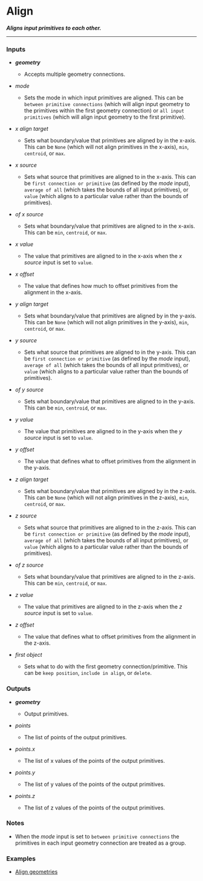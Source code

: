 # Align

**_Aligns input primitives to each other._**

---


### Inputs

* **_geometry_**

  * Accepts multiple geometry connections.

* _mode_

  * Sets the mode in which input primitives are aligned. This can be `between primitive connections` (which will align input geometry to the primitives within the first geometry connection) or `all input primitives` (which will align input geometry to the first primitive).

* _x align target_

  * Sets what boundary/value that primitives are aligned by in the x-axis. This can be `None` (which will not align primitives in the x-axis), `min`, `centroid`, or `max`.

* _x source_

  * Sets what source that primitives are aligned to in the x-axis. This can be `first connection or primitive` (as defined by the _mode_ input), `average of all` (which takes the bounds of all input primitives), or `value` (which aligns to a particular value rather than the bounds of primitives).

* _of x source_

  * Sets what boundary/value that primitives are aligned to in the x-axis. This can be `min`, `centroid`, or `max`.

* _x value_

  * The value that primitives are aligned to in the x-axis when the _x source_ input is set to `value`.

* _x offset_

  * The value that defines how much to offset primitives from the alignment in the x-axis.

* _y align target_

  * Sets what boundary/value that primitives are aligned by in the y-axis. This can be `None` (which will not align primitives in the y-axis), `min`, `centroid`, or `max`.

* _y source_

  * Sets what source that primitives are aligned to in the y-axis. This can be `first connection or primitive` (as defined by the _mode_ input), `average of all` (which takes the bounds of all input primitives), or `value` (which aligns to a particular value rather than the bounds of primitives).

* _of y source_

  * Sets what boundary/value that primitives are aligned to in the y-axis. This can be `min`, `centroid`, or `max`.

* _y value_

  * The value that primitives are aligned to in the y-axis when the _y source_ input is set to `value`.

* _y offset_

  * The value that defines what to offset primitives from the alignment in the y-axis.

* _z align target_

  * Sets what boundary/value that primitives are aligned by in the z-axis. This can be `None` (which will not align primitives in the z-axis), `min`, `centroid`, or `max`.

* _z source_

  * Sets what source that primitives are aligned to in the z-axis. This can be `first connection or primitive` (as defined by the _mode_ input), `average of all` (which takes the bounds of all input primitives), or `value` (which aligns to a particular value rather than the bounds of primitives).

* _of z source_

  * Sets what boundary/value that primitives are aligned to in the z-axis. This can be `min`, `centroid`, or `max`.

* _z value_

  * The value that primitives are aligned to in the z-axis when the _z source_ input is set to `value`.

* _z offset_

  * The value that defines what to offset primitives from the alignment in the z-axis.

* _first object_

  * Sets what to do with the first geometry connection/primitive. This can be `keep position`, `include in align`, or `delete`.


### Outputs

* **_geometry_**

  * Output primitives.

* _points_

  * The list of points of the output primitives.

* _points.x_

  * The list of x values of the points of the output primitives.

* _points.y_

  * The list of y values of the points of the output primitives.

* _points.z_

  * The list of z values of the points of the output primitives.


### Notes

* When the _mode_ input is set to `between primitive connections` the primitives in each input geometry connection are treated as a group.


### Examples



* <a href="https://creator.trimble.com/graph?assetURI=whp:92e7e780-0b33-4970-bc97-d32c2f6ee4bc&version=latest" target="_blank">Align geometries</a>
